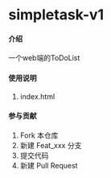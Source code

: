 # simpletask-v1

#### 介绍
一个web端的ToDoList


#### 使用说明

1.  index.html


#### 参与贡献

1.  Fork 本仓库
2.  新建 Feat_xxx 分支
3.  提交代码
4.  新建 Pull Request


